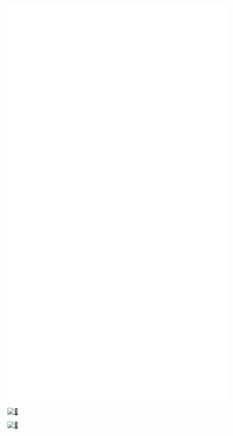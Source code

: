 [<img alt="🦑" src="https://github.com/lowlighter/lowlighter/blob/master/metrics.svg">](https://github.com/lowlighter/metrics)

[<img alt="🦑" src="https://github.com/lowlighter/lowlighter/blob/master/metrics.projects.svg">](https://github.com/lowlighter/metrics)

[<img alt="🦑" src="https://github.com/lowlighter/lowlighter/blob/master/metrics.detailed.svg">](https://github.com/lowlighter/metrics)
